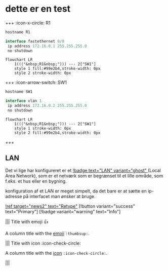 #  dette er en test





+++ :icon-x-circle: R1
```js
hostname R1

interface fastethernet 0/0
 ip address 172.16.0.1 255.255.255.0
 no shutdown

```
```mermaid
flowchart LR
	1((("&nbsp;R1&nbsp;"))) --- 2["SW1"]
	style 1 fill:#99e2b4,stroke-width: 0px
	style 2 stroke-width: 0px
```

+++ :icon-arrow-switch: SW1 
```js
hostname SW1

interface vlan 1
 ip address 172.16.0.2 255.255.255.0
 no shutdown
```

```mermaid
flowchart LR
	1((("&nbsp;R1&nbsp;"))) --- 2["SW1"]
	style 1 stroke-width: 0px
	style 2 fill:#99e2b4,stroke-width: 0px
```
+++
## LAN 

Det vi lige har konfigureret er et [!badge text="LAN" variant="ghost" ](/test.md) (Local Area Network), som er et netværk som er begrænset til et lille område, som f.eks. et hus eller en bygning.

konfiguration af et LAN er meget simpelt, da det bare er at sætte en ip-adresse på interfacet man ønsker at bruge.


[!ref target="news2" text="Retype"](https://retype.com/)
[!button variant="success" text="Primary"]
[!badge variant="warning" text="Info"]

||| Title with emoji :thumbsup:

A column title with the [emoji](emoji.md) `:thumbsup:`.

||| Title with icon :icon-check-circle:

A column title with the [icon](icon.md) `:icon-check-circle:`.

|||